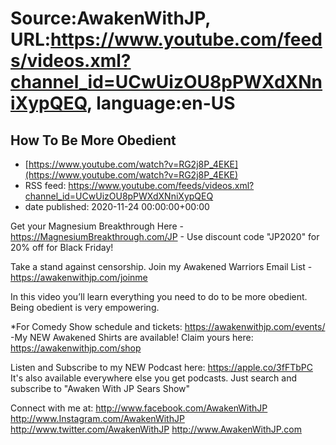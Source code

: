 # Source:AwakenWithJP, URL:https://www.youtube.com/feeds/videos.xml?channel_id=UCwUizOU8pPWXdXNniXypQEQ, language:en-US

## How To Be More Obedient
 - [https://www.youtube.com/watch?v=RG2j8P_4EKE](https://www.youtube.com/watch?v=RG2j8P_4EKE)
 - RSS feed: https://www.youtube.com/feeds/videos.xml?channel_id=UCwUizOU8pPWXdXNniXypQEQ
 - date published: 2020-11-24 00:00:00+00:00

Get your Magnesium Breakthrough Here - https://MagnesiumBreakthrough.com/JP - Use discount code "JP2020" for 20% off for Black Friday!

Take a stand against censorship. Join my Awakened Warriors Email List - https://awakenwithjp.com/joinme

In this video you’ll learn everything you need to do to be more obedient. Being obedient is very empowering.

*For Comedy Show schedule and tickets: https://awakenwithjp.com/events/
-My NEW Awakened Shirts are available! Claim yours here: https://awakenwithjp.com/shop

Listen and Subscribe to my NEW Podcast here: 
https://apple.co/3fFTbPC
It's also available everywhere else you get podcasts. Just search and subscribe to "Awaken With JP Sears Show"

Connect with me at: 
http://www.facebook.com/AwakenWithJP
http://www.Instagram.com/AwakenWithJP
http://www.twitter.com/AwakenWithJP
http://www.AwakenWithJP.com

